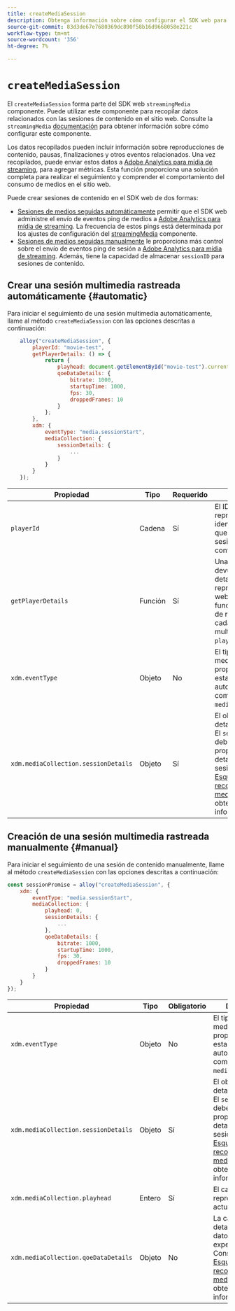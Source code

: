 ```yaml
---
title: createMediaSession
description: Obtenga información sobre cómo configurar el SDK web para administrar sesiones de contenido automáticamente
source-git-commit: 83d3de67e7680369dc890f58b16d9668058e221c
workflow-type: tm+mt
source-wordcount: '356'
ht-degree: 7%

---
```



# `createMediaSession`

El `createMediaSession` forma parte del SDK web `streamingMedia` componente. Puede utilizar este componente para recopilar datos relacionados con las sesiones de contenido en el sitio web. Consulte la `streamingMedia` [documentación](configure/streamingmedia.md) para obtener información sobre cómo configurar este componente.

Los datos recopilados pueden incluir información sobre reproducciones de contenido, pausas, finalizaciones y otros eventos relacionados. Una vez recopilados, puede enviar estos datos a [Adobe Analytics para mídia de streaming](https://experienceleague.adobe.com/es/docs/media-analytics/using/media-overview), para agregar métricas. Esta función proporciona una solución completa para realizar el seguimiento y comprender el comportamiento del consumo de medios en el sitio web.

Puede crear sesiones de contenido en el SDK web de dos formas:

* [Sesiones de medios seguidas automáticamente](#automatic) permitir que el SDK web administre el envío de eventos ping de medios a [Adobe Analytics para mídia de streaming](https://experienceleague.adobe.com/es/docs/media-analytics/using/media-overview). La frecuencia de estos pings está determinada por los ajustes de configuración del [streamingMedia](configure/streamingmedia.md) componente.
* [Sesiones de medios seguidas manualmente](#manual) le proporciona más control sobre el envío de eventos ping de sesión a [Adobe Analytics para mídia de streaming](https://experienceleague.adobe.com/es/docs/media-analytics/using/media-overview). Además, tiene la capacidad de almacenar `sessionID` para sesiones de contenido.

## Crear una sesión multimedia rastreada automáticamente {#automatic}

Para iniciar el seguimiento de una sesión multimedia automáticamente, llame al método `createMediaSession` con las opciones descritas a continuación:

```javascript
    alloy("createMediaSession", {
        playerId: "movie-test",
        getPlayerDetails: () => {
            return {
                playhead: document.getElementById("movie-test").currentTime,
                qoeDataDetails: {
                    bitrate: 1000,
                    startupTime: 1000,
                    fps: 30,
                    droppedFrames: 10
                }
            };
        },
        xdm: {
            eventType: "media.sessionStart",
            mediaCollection: {
                sessionDetails: {
                    ...
                }
            }
        }
    });
```

| Propiedad | Tipo | Requerido | Descripción |
|---------|----------|---------|---------|
| `playerId` | Cadena | Sí | El ID del reproductor, un identificador único que representa la sesión de contenido. |
| `getPlayerDetails` | Función | Sí | Una función que devuelve los detalles del reproductor. El SDK web llamará a esta función de llamada de retorno antes de cada evento multimedia para `playerId` siempre. |
| `xdm.eventType ` | Objeto | No | El tipo de evento de medios. Si no se proporciona, se establece automáticamente como `media.sessionStart`. |
| `xdm.mediaCollection.sessionDetails` | Objeto | Sí | El objeto de detalles de sesión. El `sessionDetails` debe contener las propiedades de detalles de la sesión. Consulte la [Esquema de recopilación de medios](../../xdm/data-types/media-collection-details.md) para obtener más información. |


## Creación de una sesión multimedia rastreada manualmente {#manual}

Para iniciar el seguimiento de una sesión de contenido manualmente, llame al método `createMediaSession` con las opciones descritas a continuación:

```javascript
const sessionPromise = alloy("createMediaSession", {
    xdm: {
        eventType: "media.sessionStart",
        mediaCollection: {
            playhead: 0,
            sessionDetails: {
                ...
            },
            qoeDataDetails: {
                bitrate: 1000,
                startupTime: 1000,
                fps: 30,
                droppedFrames: 10
            }
        }
    }
});
```

| Propiedad | Tipo | Obligatorio | Descripción |
|---------|----------|---------|---------|
| `xdm.eventType` | Objeto | No | El tipo de evento de medios. Si no se proporciona, se establece automáticamente como `media.sessionStart`. |
| `xdm.mediaCollection.sessionDetails` | Objeto | Sí | El objeto de detalles de sesión. El `sessionDetails` debe contener las propiedades de detalles de la sesión. Consulte la [Esquema de recopilación de medios](../../xdm/data-types/media-collection-details.md) para obtener más información. |
| `xdm.mediaCollection.playhead` | Entero | Sí | El cabezal de reproducción actual. |
| `xdm.mediaCollection.qoeDataDetails` | Objeto | No | La calidad de los detalles de los datos de experiencia. Consulte la [Esquema de recopilación de medios](../../xdm/data-types/media-collection-details.md) para obtener más información. |
